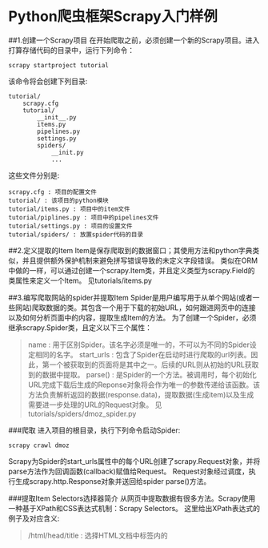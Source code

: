 # Python爬虫框架Scrapy入门样例
##1.创建一个Scrapy项目
在开始爬取之前，必须创建一个新的Scrapy项目。进入打算存储代码的目录中，运行下列命令：
```shell
scrapy startproject tutorial
```
该命令将会创建下列目录:
```shell
tutorial/
    scrapy.cfg
    tutorial/
        __init__.py
        items.py
        pipelines.py
        settings.py
        spiders/
            __init.py
            ...
```

这些文件分别是:
```shell
scrapy.cfg : 项目的配置文件
tutorial/ : 该项目的python模块
tutorial/items.py : 项目中的item文件
tutorial/piplines.py : 项目中的pipelines文件
tutorial/settings.py : 项目的设置文件
tutorial/spiders/ : 放置spider代码的目录
```

##2.定义提取的Item
Item是保存爬取到的数据窗口；其使用方法和python字典类似，并且提供额外保护机制来避免拼写错误导致的未定义字段错误。
类似在ORM中做的一样，可以通过创建一个scrapy.Item类，并且定义类型为scrapy.Field的类属性来定义一个Item。
见tutorials/items.py

##3.编写爬取网站的spider并提取Item
Spider是用户编写用于从单个网站(或者一些网站)爬取数据的类。其包含一个用于下载的初始URL，如何跟进网页中的连接以及如何分析页面中的内容，提取生成Item的方法。
为了创建一个Spider，必须继承scrapy.Spider类，且定义以下三个属性：
> name : 用于区别Spider。该名字必须是唯一的，不可以为不同的Spider设定相同的名字。
> start_urls : 包含了Spider在启动时进行爬取的url列表。因此，第一个被获取到的页面将是其中之一。后续的URL则从初始的URL获取到的数据中提取。
> parse() : 是Spider的一个方法。被调用时，每个初始化URL完成下载后生成的Reponse对象将会作为唯一的参数传递给该函数。该方法负责解析返回的数据(response.data)，提取数据(生成item)以及生成需要进一步处理的URL的Request对象。
    见tutorials/spiders/dmoz_spider.py

###爬取
进入项目的根目录，执行下列命令启动Spider:
```shell
scrapy crawl dmoz
```
Scrapy为Spider的start_urls属性中的每个URL创建了scrapy.Request对象，并将parse方法作为回调函数(callback)赋值给Request。
Request对象经过调度，执行生成scrapy.http.Response对象并送回给spider parse()方法。

###提取Item
Selectors选择器简介
从网页中提取数据有很多方法。Scrapy使用一种基于XPath和CSS表达式机制：Scrapy Selectors。
这里给出XPath表达式的例子及对应含义:
> /html/head/title : 选择HTML文档中<head>标签内的<title>元素
> /html/head/title/text() : 选择上面提到的<title>元素的文字
> //td : 选择所有的<td>元素
> //div[@class="mine"] : 选择所有具有class="mine"属性有div元素

为了配合XPath,Scrapy除了提供了Selector之外，还提供了方法来避免每次从response中提取数据时生成selector的麻烦。
Selector有四个基本的方法:
> xpath() : 传入xpath表达式，返回该表达式所对应的所有节点的selector list列表。
> css() : 传入css表达式，返回该表达式所对应的所有节点的selector list列表
> extract() : 序列化该节点的unicode字符串并返回list列表
> re() : 根据传入的正则表达式对数据进行提取，返回unicode字符串list列表

###提取数据
可以通过这段代码选择该页面中网站列表里所有&lt;li&gt;元素:
```python
response.xpath('//ul/li')
```
网站的描述:
```python
response.xpath('//ul/li/text()').extract()
```
网站的标题:
```python
response.xpath('//ul/li/a/text()').extract()
```
网站的连接:
```python
response.xpath('//ul/li/a/@href').extract()
```

之前提到过，每个.xpath()调用返回selector组成的list，因此可以拼接更多的.xpath()来进一步获取某个节点。
```python
for sel in response.xpath('//ul/li'):
    title = sel.xpath('a/text()').extract()
    link = sel.xpath('a/@href').extract()
    desc = sel.xpath('text()').extract
    print title, link, desc
```
###使用Item
Item对象是自定义的python字典。可以使用标准的字典语法来获取到其每个字段的值。
```shell
>>> item = DmozItem()
>>> item['title'] = 'Example title'
>>> item['title']
```
一般来说，Spider将会把爬取到的数据以Item对象返回。

###保存爬取到的数据
最简单存储爬取的数据的方式是使用Feed exports：
```shell
scrapy crawl dmoz -o items.json
```
该命令将采用JSON格式对爬取的数据进行序列化，生成items.json文件。

在类似本篇教程里这样小规模的项目中，这种存储方式已经足够。 如果需要对爬取到的item做更多更为复杂的操作，您可以编
写 Item Pipeline 。 类似于我们在创建项目时对Item做的，用于您编写自己的 tutorial/pipelines.py 也被创建。不过
如果您仅仅想要保存item，您不需要实现任何的pipeline。

##4.编写Item Pipeline来存储提取到的Item(即数据)